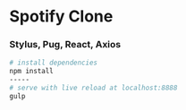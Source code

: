 Spotify Clone
=====================

### Stylus, Pug, React, Axios

```bash
# install dependencies
npm install
-----
# serve with live reload at localhost:8888
gulp
```
